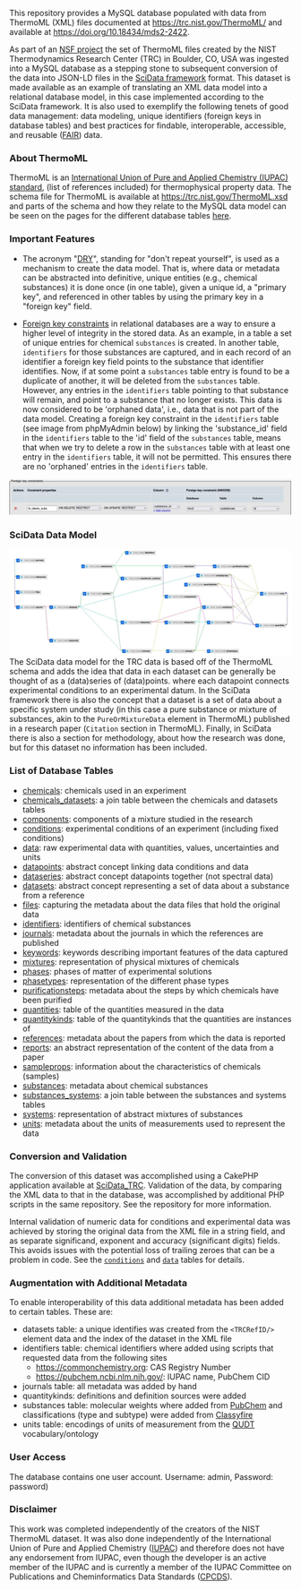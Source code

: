 This repository provides a MySQL database populated with data from ThermoML (XML) files 
documented at https://trc.nist.gov/ThermoML/ and available at https://doi.org/10.18434/mds2-2422.

As part of an [NSF project](https://www.nsf.gov/awardsearch/showAward?AWD_ID=1835643) the set 
of ThermoML files created by the NIST Thermodynamics Research Center (TRC) in Boulder, CO, USA 
was ingested into a MySQL database as a stepping stone to subsequent conversion of the data 
into JSON-LD files in the [SciData framework](https://stuchalk.github.io/scidata/) format. This 
dataset is made available as an example of translating an XML data model into a relational 
database model, in this case implemented according to the SciData framework.  It is 
also used to exemplify the following tenets of good data management: data modeling, unique 
identifiers (foreign keys in database tables) and best practices for findable, interoperable, 
accessible, and reusable ([FAIR](https://www.go-fair.org/)) data.

### About ThermoML
ThermoML is an [International Union of Pure and Applied Chemistry (IUPAC) standard](https://iupac.org/what-we-do/digital-standards/thermoml/),
(list of references included) for thermophysical property data.  The schema file for ThermoML 
is available at https://trc.nist.gov/ThermoML.xsd and parts of the schema and how they relate
to the MySQL data model can be seen on the pages for the different database tables [here](mysql_tables).

### Important Features
* The acronym "[DRY](https://en.wikipedia.org/wiki/Don%27t_repeat_yourself)", standing for
  "don't repeat yourself", is used as a mechanism to create the data model. That is, where 
  data or metadata can be abstracted into definitive,  unique entities (e.g., 
  chemical substances) it is done once (in one table), given a unique id, a "primary key", 
  and referenced in other tables by using the primary key in a "foreign key" field.

* [Foreign key constraints](https://dev.mysql.com/doc/refman/5.7/en/create-table-foreign-keys.html) 
  in relational databases are a way to ensure a higher level of integrity in the stored data. 
  As an example, in a table a set of unique entries for chemical `substances` is created.
  In another table, `identifiers` for those substances are captured, and in each record of an 
  identifier a foreign key field points to the substance that identifier identifies. Now, if 
  at some point a `substances` table entry is found to be a duplicate of another, it will be deleted 
  from the `substances` table. However, any entries in the `identifiers` table pointing to that
  substance will remain, and point to a substance that no longer exists. This data is now 
  considered to be 'orphaned data', i.e., data that is not part of the data model. Creating a 
  foreign key constraint in the `identifiers` table (see image from phpMyAdmin below)
  by linking the 'substance_id' field in the `identifiers` table to the 'id' field of the 
  `substances` table, means that when we try to delete a row in the `substances` table with at
  least one entry in the `identifiers` table, it will not be permitted.  This ensures there 
  are no 'orphaned' entries in the `identifiers` table.

![foreign_key_example](images/mysql/mysql_fkeys.jpg)

### SciData Data Model
![mysql_schema.jpg](images/mysql/mysql_schema.jpg)
The SciData data model for the TRC data is based off of the ThermoML schema and adds the 
idea that data in each dataset can be generally be thought of as a (data)series of (data)points.
where each datapoint connects experimental conditions to an experimental datum. In the SciData
framework there is also the concept that a dataset is a set of data about a specific 
system under study (in this case a pure substance or mixture of substances, akin to the 
`PureOrMixtureData` element in ThermoML) published in a research paper (`Citation` section in ThermoML). 
Finally, in SciData there is also a section for methodology, about how the research was done,
but for this dataset no information has been included.

### List of Database Tables
- [chemicals](mysql_tables/table_chemicals.md): chemicals used in an experiment
- [chemicals_datasets](mysql_tables/table_chemicals_datasets.md): a join table between the chemicals and datasets tables
- [components](mysql_tables/table_components.md): components of a mixture studied in the research
- [conditions](mysql_tables/table_conditions.md): experimental conditions of an experiment (including fixed conditions)
- [data](mysql_tables/table_data.md): raw experimental data with quantities, values, uncertainties and units
- [datapoints](mysql_tables/table_datapoints.md): abstract concept linking data conditions and data
- [dataseries](mysql_tables/table_dataseries.md): abstract concept datapoints together (not spectral data)
- [datasets](mysql_tables/table_datasets.md): abstract concept representing a set of data about a substance from a reference
- [files](mysql_tables/table_files.md): capturing the metadata about the data files that hold the original data
- [identifiers](mysql_tables/table_identifiers.md): identifiers of chemical substances
- [journals](mysql_tables/table_journals.md): metadata about the journals in which the references are published
- [keywords](mysql_tables/table_keywords.md): keywords describing important features of the data captured
- [mixtures](mysql_tables/table_mixtures.md): representation of physical mixtures of chemicals
- [phases](mysql_tables/table_phases.md): phases of matter of experimental solutions
- [phasetypes](mysql_tables/table_phasetypes.md): representation of the different phase types
- [purificationsteps](mysql_tables/table_purificationsteps.md): metadata about the steps by which chemicals have been purified
- [quantities](mysql_tables/table_quantities.md): table of the quantities measured in the data
- [quantitykinds](mysql_tables/table_quantitykinds.md): table of the quantitykinds that the quantities are instances of
- [references](mysql_tables/table_references.md): metadata about the papers from which the data is reported
- [reports](mysql_tables/table_reports.md): an abstract representation of the content of the data from a paper
- [sampleprops](mysql_tables/table_sampleprops.md): information about the characteristics of chemicals (samples)
- [substances](mysql_tables/table_substances.md): metadata about chemical substances
- [substances_systems](mysql_tables/table_substances_systems.md): a join table between the substances and systems tables 
- [systems](mysql_tables/table_systems.md): representation of abstract mixtures of substances
- [units](mysql_tables/table_units.md): metadata about the units of measurements used to represent the data

### Conversion and Validation
The conversion of this dataset was accomplished using a CakePHP application available at 
[SciData_TRC](https://github.com/ChalkLab/SciData_TRC). Validation of the data, by comparing the XML data
to that in the database, was accomplished by additional PHP scripts in the same repository. See the repository
for more information.

Internal validation of numeric data for conditions and experimental data was
achieved by storing the original data from the XML file in a string field, and as separate significand, exponent and
accuracy (significant digits) fields.  This avoids issues with the potential loss of trailing zeroes that can be a
problem in code. See the [`conditions`](mysql_tables/table_conditions) and [`data`](mysql_tables/table_data) tables for details.

### Augmentation with Additional Metadata
To enable interoperability of this data additional metadata has been added to certain tables.  These are:
- datasets table: a unique identifies was created from the `<TRCRefID/>` element data and the index of the 
dataset in the XML file
- identifiers table: chemical identifiers where added using scripts that requested data from the following sites
  - https://commonchemistry.org: CAS Registry Number
  - https://pubchem.ncbi.nlm.nih.gov/: IUPAC name, PubChem CID
- journals table: all metadata was added by hand
- quantitykinds: definitions and definition sources were added
- substances table: molecular weights where added from [PubChem](https://pubchem.ncbi.nlm.nih.gov/) and
classifications (type and subtype) were added from [Classyfire](http://classyfire.wishartlab.com/)
- units table: encodings of units of measurement from the [QUDT](https://www.qudt.org/) vocabulary/ontology

### User Access
The database contains one user account.  Username: admin, Password: password)

### Disclaimer
This work was completed independently of the creators of the NIST ThermoML dataset.  It was also done
independently of the International Union of Pure and Applied Chemistry ([IUPAC](https://iupac.org/)) 
and therefore does not have any endorsement from IUPAC, even though the developer is an active member 
of the IUPAC and is currently a member of the IUPAC Committee on Publications and Cheminformatics 
Data Standards ([CPCDS](https://iupac.org/body/024/)).